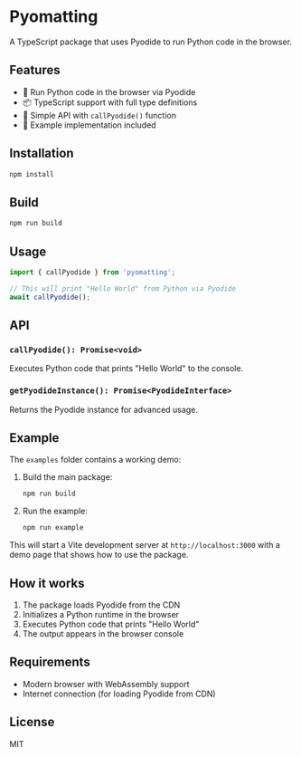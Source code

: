 # Pyomatting

A TypeScript package that uses Pyodide to run Python code in the browser.

## Features

- 🐍 Run Python code in the browser via Pyodide
- 📦 TypeScript support with full type definitions
- 🚀 Simple API with `callPyodide()` function
- 📝 Example implementation included

## Installation

```bash
npm install
```

## Build

```bash
npm run build
```

## Usage

```typescript
import { callPyodide } from 'pyomatting';

// This will print "Hello World" from Python via Pyodide
await callPyodide();
```

## API

### `callPyodide(): Promise<void>`

Executes Python code that prints "Hello World" to the console.

### `getPyodideInstance(): Promise<PyodideInterface>`

Returns the Pyodide instance for advanced usage.

## Example

The `examples` folder contains a working demo:

1. Build the main package:
   ```bash
   npm run build
   ```

2. Run the example:
   ```bash
   npm run example
   ```

This will start a Vite development server at `http://localhost:3000` with a demo page that shows how to use the package.

## How it works

1. The package loads Pyodide from the CDN
2. Initializes a Python runtime in the browser
3. Executes Python code that prints "Hello World"
4. The output appears in the browser console

## Requirements

- Modern browser with WebAssembly support
- Internet connection (for loading Pyodide from CDN)

## License

MIT
